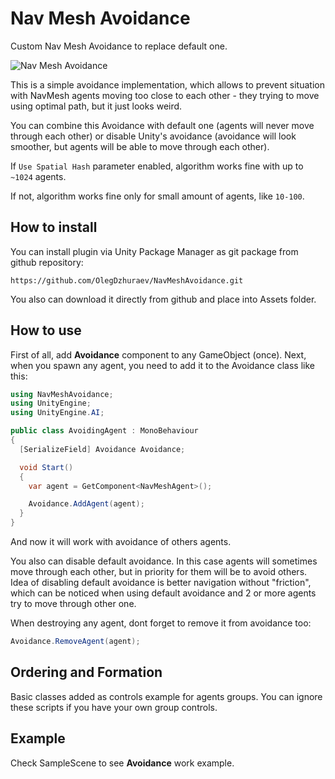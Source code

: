 # Nav Mesh Avoidance
Custom Nav Mesh Avoidance to replace default one. 

![Nav Mesh Avoidance](https://media3.giphy.com/media/cA3Xxd4CnB9TBoIMtG/giphy.gif)

This is a simple avoidance implementation, which allows to prevent situation with NavMesh agents moving too close to each other - they trying to move using optimal path, but it just looks weird. 

You can combine this Avoidance with default one (agents will never move through each other) or disable Unity's avoidance (avoidance will look smoother, but agents will be able to move through each other).

If `Use Spatial Hash` parameter enabled, algorithm works fine with up to `~1024` agents. 

If not, algorithm works fine only for small amount of agents, like `10-100`. 


## How to install
You can install plugin via Unity Package Manager as git package from github repository:

```
https://github.com/OlegDzhuraev/NavMeshAvoidance.git
```

You also can download it directly from github and place into Assets folder.

## How to use
First of all, add **Avoidance** component to any GameObject (once). Next, when you spawn any agent, you need to add it to the Avoidance class like this:
```cs
using NavMeshAvoidance;
using UnityEngine;
using UnityEngine.AI;

public class AvoidingAgent : MonoBehaviour
{
  [SerializeField] Avoidance Avoidance;

  void Start()
  {
    var agent = GetComponent<NavMeshAgent>();

    Avoidance.AddAgent(agent);
  }
}
```

And now it will work with avoidance of others agents. 

You also can disable default avoidance. In this case agents will sometimes move through each other, but in priority for them will be to avoid others. Idea of disabling default avoidance is better navigation without "friction", which can be noticed when using default avoidance and 2 or more agents try to move through other one.

When destroying any agent, dont forget to remove it from avoidance too:

```cs
Avoidance.RemoveAgent(agent);
```

## Ordering and Formation
Basic classes added as controls example for agents groups. You can ignore these scripts if you have your own group controls.

## Example
Check SampleScene to see **Avoidance** work example.

